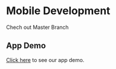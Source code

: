 # Mobile Development

Chech out Master Branch

## App Demo
[Click here](https://drive.google.com/file/d/1_GnzG0UGnZ7UuSrajU7XS4Fsl6mcKHVN/view?usp=sharing) to see our app demo. 



